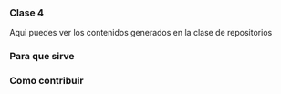 ### Clase 4
Aqui puedes ver los contenidos generados en la clase de repositorios


### Para que sirve 



### Como contribuir
